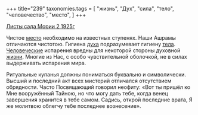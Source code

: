 +++
title="239"
taxonomies.tags = [
 "жизнь",
 "Дух",
 "сила",
 "тело",
 "человечество",
 "место",
]
+++

[Листы сада Мории 2 1925г](/agni/1925)

Чистое [место](/tags/место) необходимо на известных ступенях. Наши Ашрамы отличаются чистотою. Гигиена [духа](/tags/Дух) подразумевает гигиену [тела](/tags/тело). [Человеческие](/tags/человечество) испарения вредны для некоторой стороны духовной [жизни](/tags/жизнь). Многие из Нас, с особо чувствительной оболочкой, не в силах выдерживать испарения мира.   

Ритуальные купанья должны пониматься буквально и символически. Высший и последний акт всех мистерий отличался отсутствием обрядности. Часто Посвящающий говорил неофиту: «Вот ты пришёл ко Мне вооружённый Тайною, но что могу дать тебе, когда венец завершения хранится в тебе самом. Садись, открой последние врата, Я же молитвою облегчу тебе последнее вознесение».   

